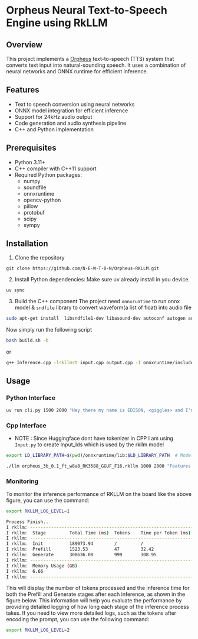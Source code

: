 # Orpheus Neural Text-to-Speech Engine using RkLLM

## Overview
This project implements a  [Orpheus](https://github.com/canopyai/Orpheus-TTS) text-to-speech (TTS) system that converts text input into natural-sounding speech. It uses a combination of neural networks and ONNX runtime for efficient inference.

## Features
- Text to speech conversion using neural networks
- ONNX model integration for efficient inference
- Support for 24kHz audio output
- Code generation and audio synthesis pipeline
- C++ and Python implementation

## Prerequisites
- Python 3.11+
- C++ compiler with C++11 support
- Required Python packages:
  - numpy
  - soundfile
  - onnxruntime
  - opencv-python
  - pillow
  - protobuf
  - scipy
  - sympy

## Installation

1. Clone the repository

`git clone https://github.com/N-E-W-T-O-N/Orpheus-RKLLM.git` 

2. Install Python dependencies:
Make sure uv already install in you device.

`uv sync`

3. Build the C++ component 
The project need `onnxruntime` to run onnx model & `sndfile` library to convert waveform(a list of float) into audio file 
 
 ```bash
 sudo apt-get install  libsndfile1-dev libasound-dev autoconf autogen automake build-essential libasound2-dev   libflac-dev libogg-dev libtool libvorbis-dev libopus-dev libmp3lame-dev   libmpg123-dev pkg-config  libasound-dev portaudio19-dev libportaudio2 libportaudiocpp0
 ```
 
 Now simply run the following script
 
``` bash
bash build.sh -b
```

or 

``` bash
g++ Inference.cpp -lrkllmrt input.cpp output.cpp -I onnxruntime/include -L onnxruntime/lib -L onnxruntime/lib/libonnxruntime* -lpthread -ldl -lm -lsndfile -o llm

```


## Usage

### Python Interface

``` bash
uv run cli.py 1500 2000 "Hey there my name is EDISON, <giggles> and I'm a speech generation model that can sound like a person.I Am a badass person"
```

### Cpp Interface 

- NOTE : Since Huggingface dont have tokenizer in CPP I am using `Input.py` to create Input_Ids which is used by the rkllm model 

``` bash
export LD_LIBRARY_PATH=$(pwd)/onnxruntime/lib:$LD_LIBRARY_PATH  # Model required this Enviroment Variable to run the onnx model 

./llm orpheus_3b_0.1_ft_w8a8_RK3588_GGUF_F16.rkllm 1000 2000 "Features of Good Design Before we proceed to the actual patterns, let’s discuss the process of designing software architecture: things to aim for and things you’d better avoid.Code reuse Cost and time are two of the most valuable metrics when developing any software product. Less time in development means entering the market earlier than competitors. Lower development costs mean more money is left for marketing and a broader reach to potential customers." 

```

### Monitoring

To monitor the inference performance of RKLLM on the board like the above figure, you can use
the command:

``` bash 
export RKLLM_LOG_LEVEL=1
```

``` bash
Process Finish..
I rkllm: --------------------------------------------------------------------------------------
I rkllm:  Stage         Total Time (ms)  Tokens    Time per Token (ms)      Tokens per Second      
I rkllm: --------------------------------------------------------------------------------------
I rkllm:  Init          189073.94        /         /                        /                      
I rkllm:  Prefill       1523.53          47        32.42                    30.85                  
I rkllm:  Generate      308636.08        999       308.95                   3.24                   
I rkllm: --------------------------------------------------------------------------------------
I rkllm:  Memory Usage (GB)
I rkllm:  6.66        
I rkllm: --------------------------------------------------------------------------------------
```


This will display the number of tokens processed and the inference time for both the Prefill and Generate
stages after each inference, as shown in the figure below. This information will help you evaluate the
performance by providing detailed logging of how long each stage of the inference process takes.
If you need to view more detailed logs, such as the tokens after encoding the prompt, you can use the following
command:

``` bash 
export RKLLM_LOG_LEVEL=2
```



